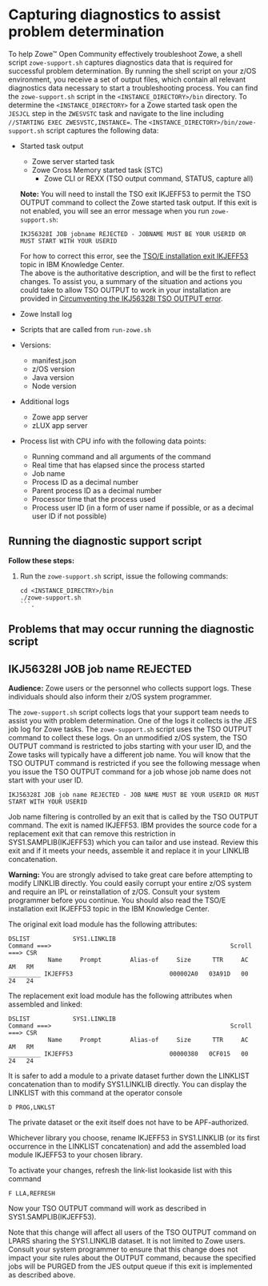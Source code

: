 # Capturing diagnostics to assist problem determination 

To help Zowe&trade; Open Community effectively troubleshoot Zowe, a shell script `zowe-support.sh` captures diagnostics data that is required for successful problem determination. By running the shell script on your z/OS environment, you receive a set of output files, which contain all relevant diagnostics data necessary to start a troubleshooting process. You can find the `zowe-support.sh` script in the `<INSTANCE_DIRECTORY>/bin` directory.  To determine the `<INSTANCE_DIRECTORY>` for a Zowe started task open the `JESJCL` step in the `ZWESVSTC` task and navigate to the line including `//STARTING EXEC ZWESVSTC,INSTANCE=`.  The `<INSTANCE_DIRECTORY>/bin/zowe-support.sh` script captures the following data:

 - Started task output
    - Zowe server started task
    - Zowe Cross Memory started task (STC)
        - Zowe CLI or REXX (TSO output command, STATUS, capture all)
    
    **Note:** You will need to install the TSO exit IKJEFF53 to permit the TSO OUTPUT command to collect the Zowe started task output.  If this exit is not enabled, you will see an error message when you run `zowe-support.sh`:
    
     ```
    IKJ56328I JOB jobname REJECTED - JOBNAME MUST BE YOUR USERID OR MUST START WITH YOUR USERID
    ```
    For how to correct this error, see the [TSO/E installation exit IKJEFF53](https://www.ibm.com/support/knowledgecenter/SSLTBW_2.2.0/com.ibm.zos.v2r2.e0ze100/ikjeff53.htm) topic in IBM Knowledge Center.  
    The above is the authoritative description, and will be the first to reflect changes.  To assist you, a summary of the situation and actions you could take to allow TSO OUTPUT to work in your installation are provided in [Circumventing the IKJ56328I TSO OUTPUT error](#circumventing-the-ikj56328i-tso-output-error).
    
- Zowe Install log
- Scripts that are called from `run-zowe.sh`
 - Versions:
    - manifest.json
    - z/OS version
    - Java version
    - Node version
 - Additional logs
    - Zowe app server 
    - zLUX app server
 - Process list with CPU info with the following data points: 
   - Running command and all arguments of the command
   - Real time that has elapsed since the process started
   - Job name
   - Process ID as a decimal number
   - Parent process ID as a decimal number
   - Processor time that the process used
   - Process user ID (in a form of user name if possible, or as a decimal user ID if not possible)

## Running the diagnostic support script

**Follow these steps:**

1. Run the `zowe-support.sh` script, issue the following commands:
   ```
   cd <INSTANCE_DIRECTRY>/bin
   ./zowe-support.sh
   ```.

## Problems that may occur running the diagnostic script

## IKJ56328I JOB job name REJECTED

**Audience:** Zowe users or the personnel who collects support logs.  These individuals should also inform their z/OS system programmer.  

The `zowe-support.sh` script collects logs that your support team needs to assist you with problem determination.  One of the logs it collects is the JES job log for Zowe tasks.  The `zowe-support.sh` script uses the TSO OUTPUT command to collect these logs.  On an unmodified z/OS system, the TSO OUTPUT command is restricted to jobs starting with your user ID, and the Zowe tasks will typically have a different job name.  You will know that the TSO OUTPUT command is restricted if you see the following message when you issue the TSO OUTPUT command for a job whose job name does not start with your user ID.   

```
IKJ56328I JOB job name REJECTED - JOB NAME MUST BE YOUR USERID OR MUST START WITH YOUR USERID
```

Job name filtering is controlled by an exit that is called by the TSO OUTPUT command.  The exit is named IKJEFF53.  IBM provides the source code for a replacement exit that can remove this restriction in SYS1.SAMPLIB(IKJEFF53) which you can tailor and use instead.  Review this exit and if it meets your needs, assemble it and replace it in your LINKLIB concatenation.  

**Warning:**  You are strongly advised to take great care before attempting to modify LINKLIB directly. You could easily corrupt your entire z/OS system and require an IPL or reinstallation of z/OS.  Consult your system programmer before you continue.  You should also read the TSO/E installation exit IKJEFF53 topic in the IBM Knowledge Center.  

The original exit load module has the following attributes:

```
DSLIST            SYS1.LINKLIB                          
Command ===>                                                  Scroll ===> CSR 
           Name     Prompt        Alias-of     Size      TTR     AC   AM   RM 
_________ IKJEFF53                           000002A0   03A91D   00    24   24 
```
The replacement exit load module has the following attributes when assembled and linked:

```
DSLIST            SYS1.LINKLIB                          
Command ===>                                                  Scroll ===> CSR 
           Name     Prompt        Alias-of     Size      TTR     AC   AM   RM 
_________ IKJEFF53                           00000380   0CF015   00    24   24 
```
It is safer to add a module to a private dataset further down the LINKLIST concatenation than to modify SYS1.LINKLIB directly.  You can display the LINKLIST with this command at the operator console
```
D PROG,LNKLST
```
The private dataset or the exit itself does not have to be APF-authorized.

Whichever library you choose, rename IKJEFF53 in SYS1.LINKLIB  (or its first occurrence in the LINKLIST concatenation) and add the assembled load module IKJEFF53 to your chosen library.  

To activate your changes, refresh the link-list lookaside list with this command
```
F LLA,REFRESH    
``` 
Now your TSO OUTPUT command will work as described in SYS1.SAMPLIB(IKJEFF53). 

Note that this change will affect all users of the TSO OUTPUT command on LPARS sharing the SYS1.LINKLIB dataset.  It is not limited to Zowe users.  Consult your system programmer to ensure that this change does not impact your site rules about the OUTPUT command, because the specified jobs will be PURGED from the JES output queue if this exit is implemented as described above.  


